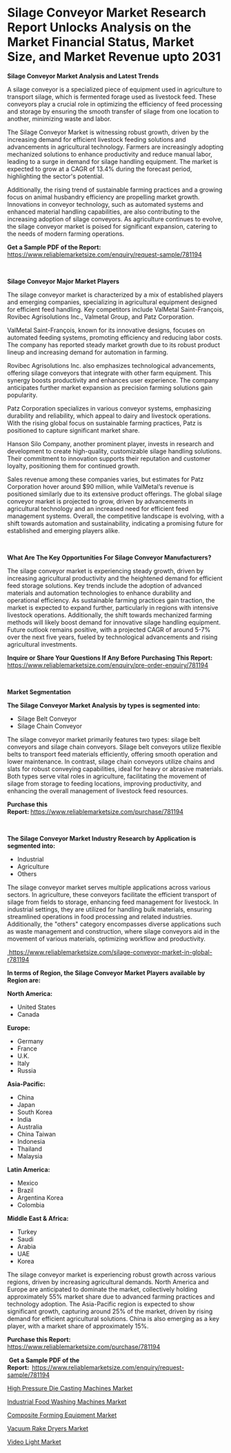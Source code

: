 <p><h1>Silage Conveyor Market Research Report Unlocks Analysis on the Market Financial Status, Market Size, and Market Revenue upto 2031</h1></p><p><strong>Silage Conveyor Market Analysis and Latest Trends</strong></p>
<p><p>A silage conveyor is a specialized piece of equipment used in agriculture to transport silage, which is fermented forage used as livestock feed. These conveyors play a crucial role in optimizing the efficiency of feed processing and storage by ensuring the smooth transfer of silage from one location to another, minimizing waste and labor.</p><p>The Silage Conveyor Market is witnessing robust growth, driven by the increasing demand for efficient livestock feeding solutions and advancements in agricultural technology. Farmers are increasingly adopting mechanized solutions to enhance productivity and reduce manual labor, leading to a surge in demand for silage handling equipment. The market is expected to grow at a CAGR of 13.4% during the forecast period, highlighting the sector's potential.</p><p>Additionally, the rising trend of sustainable farming practices and a growing focus on animal husbandry efficiency are propelling market growth. Innovations in conveyor technology, such as automated systems and enhanced material handling capabilities, are also contributing to the increasing adoption of silage conveyors. As agriculture continues to evolve, the silage conveyor market is poised for significant expansion, catering to the needs of modern farming operations.</p></p>
<p><strong>Get a Sample PDF of the Report:&nbsp;</strong> <a href="https://www.reliablemarketsize.com/enquiry/request-sample/781194?utm_campaign=1745&utm_medium=2&utm_source=Github&utm_content=ia&utm_term=15102024&utm_id=silage-conveyor">https://www.reliablemarketsize.com/enquiry/request-sample/781194</a></p>
<p>&nbsp;</p>
<p><strong>Silage Conveyor Major Market Players</strong></p>
<p><p>The silage conveyor market is characterized by a mix of established players and emerging companies, specializing in agricultural equipment designed for efficient feed handling. Key competitors include ValMetal Saint-François, Rovibec Agrisolutions Inc., Valmetal Group, and Patz Corporation.</p><p>ValMetal Saint-François, known for its innovative designs, focuses on automated feeding systems, promoting efficiency and reducing labor costs. The company has reported steady market growth due to its robust product lineup and increasing demand for automation in farming.</p><p>Rovibec Agrisolutions Inc. also emphasizes technological advancements, offering silage conveyors that integrate with other farm equipment. This synergy boosts productivity and enhances user experience. The company anticipates further market expansion as precision farming solutions gain popularity.</p><p>Patz Corporation specializes in various conveyor systems, emphasizing durability and reliability, which appeal to dairy and livestock operations. With the rising global focus on sustainable farming practices, Patz is positioned to capture significant market share.</p><p>Hanson Silo Company, another prominent player, invests in research and development to create high-quality, customizable silage handling solutions. Their commitment to innovation supports their reputation and customer loyalty, positioning them for continued growth.</p><p>Sales revenue among these companies varies, but estimates for Patz Corporation hover around $90 million, while ValMetal’s revenue is positioned similarly due to its extensive product offerings. The global silage conveyor market is projected to grow, driven by advancements in agricultural technology and an increased need for efficient feed management systems. Overall, the competitive landscape is evolving, with a shift towards automation and sustainability, indicating a promising future for established and emerging players alike.</p></p>
<p>&nbsp;</p>
<p><strong>What Are The Key Opportunities For Silage Conveyor Manufacturers?</strong></p>
<p><p>The silage conveyor market is experiencing steady growth, driven by increasing agricultural productivity and the heightened demand for efficient feed storage solutions. Key trends include the adoption of advanced materials and automation technologies to enhance durability and operational efficiency. As sustainable farming practices gain traction, the market is expected to expand further, particularly in regions with intensive livestock operations. Additionally, the shift towards mechanized farming methods will likely boost demand for innovative silage handling equipment. Future outlook remains positive, with a projected CAGR of around 5-7% over the next five years, fueled by technological advancements and rising agricultural investments.</p></p>
<p><strong>Inquire or Share Your Questions If Any Before Purchasing This Report:</strong> <a href="https://www.reliablemarketsize.com/enquiry/pre-order-enquiry/781194?utm_campaign=1745&utm_medium=2&utm_source=Github&utm_content=ia&utm_term=15102024&utm_id=silage-conveyor">https://www.reliablemarketsize.com/enquiry/pre-order-enquiry/781194</a></p>
<p>&nbsp;</p>
<p><strong>Market Segmentation</strong></p>
<p><strong>The Silage Conveyor Market Analysis by types is segmented into:</strong></p>
<p><ul><li>Silage Belt Conveyor</li><li>Silage Chain Conveyor</li></ul></p>
<p><p>The silage conveyor market primarily features two types: silage belt conveyors and silage chain conveyors. Silage belt conveyors utilize flexible belts to transport feed materials efficiently, offering smooth operation and lower maintenance. In contrast, silage chain conveyors utilize chains and slats for robust conveying capabilities, ideal for heavy or abrasive materials. Both types serve vital roles in agriculture, facilitating the movement of silage from storage to feeding locations, improving productivity, and enhancing the overall management of livestock feed resources.</p></p>
<p><strong>Purchase this Report:&nbsp;</strong><a href="https://www.reliablemarketsize.com/purchase/781194?utm_campaign=1745&utm_medium=2&utm_source=Github&utm_content=ia&utm_term=15102024&utm_id=silage-conveyor">https://www.reliablemarketsize.com/purchase/781194</a></p>
<p>&nbsp;</p>
<p><strong>The Silage Conveyor Market Industry Research by Application is segmented into:</strong></p>
<p><ul><li>Industrial</li><li>Agriculture</li><li>Others</li></ul></p>
<p><p>The silage conveyor market serves multiple applications across various sectors. In agriculture, these conveyors facilitate the efficient transport of silage from fields to storage, enhancing feed management for livestock. In industrial settings, they are utilized for handling bulk materials, ensuring streamlined operations in food processing and related industries. Additionally, the "others" category encompasses diverse applications such as waste management and construction, where silage conveyors aid in the movement of various materials, optimizing workflow and productivity.</p></p>
<p><a href="https://www.reliablemarketsize.com/silage-conveyor-market-in-global-r781194?utm_campaign=1745&utm_medium=2&utm_source=Github&utm_content=ia&utm_term=15102024&utm_id=silage-conveyor">&nbsp;https://www.reliablemarketsize.com/silage-conveyor-market-in-global-r781194</a></p>
<p><strong>In terms of Region, the Silage Conveyor Market Players available by Region are:</strong></p>
<p>
    <p> <strong> North America: </strong>
        <ul>
            <li>United States</li>
            <li>Canada</li>
        </ul>
        </p> 
    <p> <strong> Europe: </strong>
        <ul>
            <li>Germany</li>
            <li>France</li>
            <li>U.K.</li>
            <li>Italy</li>
            <li>Russia</li>
        </ul>
        </p> 
    <p> <strong> Asia-Pacific: </strong>
        <ul>
            <li>China</li>
            <li>Japan</li>
            <li>South Korea</li>
            <li>India</li>
            <li>Australia</li>
            <li>China Taiwan</li>
            <li>Indonesia</li>
            <li>Thailand</li>
            <li>Malaysia</li>
        </ul>
        </p> 
    <p> <strong> Latin America: </strong>
        <ul>
            <li>Mexico</li>
            <li>Brazil</li>
            <li>Argentina Korea</li>
            <li>Colombia</li>
        </ul>
        </p> 
    <p> <strong> Middle East & Africa: </strong>
        <ul>
            <li>Turkey</li>
            <li>Saudi</li>
            <li>Arabia</li>
            <li>UAE</li>
            <li>Korea</li>
        </ul>
    </p>
    </p>
<p><p>The silage conveyor market is experiencing robust growth across various regions, driven by increasing agricultural demands. North America and Europe are anticipated to dominate the market, collectively holding approximately 55% market share due to advanced farming practices and technology adoption. The Asia-Pacific region is expected to show significant growth, capturing around 25% of the market, driven by rising demand for efficient agricultural solutions. China is also emerging as a key player, with a market share of approximately 15%.</p></p>
<p><strong>Purchase this Report: </strong><a href="https://www.reliablemarketsize.com/purchase/781194?utm_campaign=1745&utm_medium=2&utm_source=Github&utm_content=ia&utm_term=15102024&utm_id=silage-conveyor">https://www.reliablemarketsize.com/purchase/781194</a></p>
<p>&nbsp;<strong>Get a Sample PDF of the Report:&nbsp;&nbsp;</strong><a href="https://www.reliablemarketsize.com/enquiry/request-sample/781194?utm_campaign=1745&utm_medium=2&utm_source=Github&utm_content=ia&utm_term=15102024&utm_id=silage-conveyor">https://www.reliablemarketsize.com/enquiry/request-sample/781194</a></p>
<p><strong></strong></p>
<p><p><a href="https://www.linkedin.com/pulse/high-pressure-die-casting-machines-mosaic-piecing-together-lpicf?trk=public_post_embed_feed-article-content&utm_campaign=1745&utm_medium=2&utm_source=Github&utm_content=ia&utm_term=15102024&utm_id=silage-conveyor">High Pressure Die Casting Machines Market</a></p><p><a href="https://www.linkedin.com/pulse/industrial-food-washing-machines-market-evolution-key-trends-1fdff?trk=public_post_embed_feed-article-content&utm_campaign=1745&utm_medium=2&utm_source=Github&utm_content=ia&utm_term=15102024&utm_id=silage-conveyor">Industrial Food Washing Machines Market</a></p><p><a href="https://www.linkedin.com/pulse/investing-composite-forming-equipment-market-trends-vv7he?trk=public_post_embed_feed-article-content&utm_campaign=1745&utm_medium=2&utm_source=Github&utm_content=ia&utm_term=15102024&utm_id=silage-conveyor">Composite Forming Equipment Market</a></p><p><a href="https://www.linkedin.com/pulse/vacuum-rake-dryers-market-penetration-strategies-untapped-0dkuf?trk=public_post_embed_feed-article-content&utm_campaign=1745&utm_medium=2&utm_source=Github&utm_content=ia&utm_term=15102024&utm_id=silage-conveyor">Vacuum Rake Dryers Market</a></p><p><a href="https://github.com/AdeaKodra585/Market-Research-Report-List-1/blob/main/video-light-market.md?utm_campaign=1745&utm_medium=2&utm_source=Github&utm_content=ia&utm_term=15102024&utm_id=silage-conveyor">Video Light Market</a></p></p>